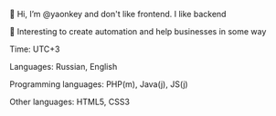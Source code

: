 👋 Hi, I’m @yaonkey and don't like frontend. I like backend

👀 Interesting to create automation and help businesses in some way

Time: UTC+3

Languages: Russian, English

Programming languages: PHP(m), Java(j), JS(j)

Other languages: HTML5, CSS3
